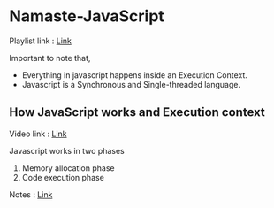 # Namaste-JavaScript
Playlist link : <a href="https://www.youtube.com/watch?v=ZvbzSrg0afE&list=PLlasXeu85E9cQ32gLCvAvr9vNaUccPVNP&index=2">Link</a>

Important to note that,
- Everything in javascript happens inside an Execution Context.
- Javascript is a Synchronous and Single-threaded language.

## How JavaScript works and Execution context
Video link : <a href="https://www.youtube.com/watch?v=iLWTnMzWtj4&list=PLlasXeu85E9cQ32gLCvAvr9vNaUccPVNP&index=3">Link<a>

Javascript works in two phases
1. Memory allocation phase
2. Code execution phase

Notes : <a href="https://github.com/jayminDarji2003/Namaste-JavaScript/blob/main/Notes/lec%201.pdf">Link</a>








